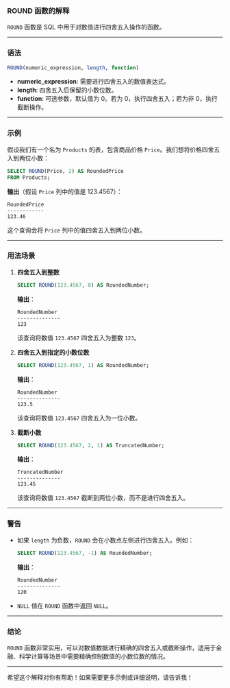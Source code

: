 ### ROUND 函数的解释

`ROUND` 函数是 SQL 中用于对数值进行四舍五入操作的函数。

---

### **语法**

```sql
ROUND(numeric_expression, length, function)
```

- **numeric_expression**: 需要进行四舍五入的数值表达式。
- **length**: 四舍五入后保留的小数位数。
- **function**: 可选参数，默认值为 0。若为 0，执行四舍五入；若为非 0，执行截断操作。

---

### **示例**

假设我们有一个名为 `Products` 的表，包含商品价格 `Price`。我们想将价格四舍五入到两位小数：

```sql
SELECT ROUND(Price, 2) AS RoundedPrice
FROM Products;
```

**输出**（假设 `Price` 列中的值是 123.4567）：
```
RoundedPrice
------------
123.46
```

这个查询会将 `Price` 列中的值四舍五入到两位小数。

---

### **用法场景**

1. **四舍五入到整数**
   ```sql
   SELECT ROUND(123.4567, 0) AS RoundedNumber;
   ```

   **输出**：
   ```
   RoundedNumber
   --------------
   123
   ```

   该查询将数值 `123.4567` 四舍五入为整数 `123`。

2. **四舍五入到指定的小数位数**
   ```sql
   SELECT ROUND(123.4567, 1) AS RoundedNumber;
   ```

   **输出**：
   ```
   RoundedNumber
   --------------
   123.5
   ```

   该查询将数值 `123.4567` 四舍五入为一位小数。

3. **截断小数**
   ```sql
   SELECT ROUND(123.4567, 2, 1) AS TruncatedNumber;
   ```

   **输出**：
   ```
   TruncatedNumber
   --------------
   123.45
   ```

   该查询将数值 `123.4567` 截断到两位小数，而不是进行四舍五入。

---

### **警告**

- 如果 `length` 为负数，`ROUND` 会在小数点左侧进行四舍五入。例如：
   ```sql
   SELECT ROUND(123.4567, -1) AS RoundedNumber;
   ```
   **输出**：
   ```
   RoundedNumber
   --------------
   120
   ```

- `NULL` 值在 `ROUND` 函数中返回 `NULL`。

---

### **结论**

`ROUND` 函数非常实用，可以对数值数据进行精确的四舍五入或截断操作，适用于金融、科学计算等场景中需要精确控制数值的小数位数的情况。

---

希望这个解释对你有帮助！如果需要更多示例或详细说明，请告诉我！
